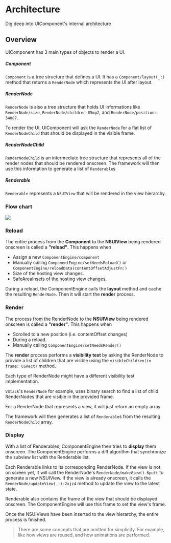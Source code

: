 # Architecture

Dig deep into UIComponent's internal architecture

## Overview

UIComponent has 3 main types of objects to render a UI.

##### Component

``Component`` is a tree structure that defines a UI. It has a ``Component/layout(_:)`` method that returns a ``RenderNode`` which represents the UI after layout.

##### RenderNode

``RenderNode`` is also a tree structure that holds UI informations like ``RenderNode/size``, ``RenderNode/children-85mp2``, and ``RenderNode/positions-34087``.

To render the UI, UIComponent will ask the `RenderNode` for a flat list of ``RenderNodeChild`` that should be displayed in the visible frame. 


##### RenderNodeChild
    
``RenderNodeChild`` is an intermediate tree structure that represents all of the render nodes that should be rendered onscreen. The framework will then use this information to generate a list of ``Renderable``s

##### Renderable

``Renderable`` represents a `NSUIView` that will be rendered in the view hierarchy.

### Flow chart
![](Architecture)

### Reload

The entire process from the **Component** to the **NSUIView** being rendered onscreen is called a **"reload"**. This happens when 
* Assign a new ``ComponentEngine/component``  
* Manually calling ``ComponentEngine/setNeedsReload()`` or ``ComponentEngine/reloadData(contentOffsetAdjustFn:)``
* Size of the hosting view changes.
* SafeAreaInsets of the hosting view changes.

During a reload, the ComponentEngine calls the **layout** method and cache the resulting ``RenderNode``. Then it will start the **render** process.

### Render

The process from the RenderNode to the **NSUIView** being rendered onscreen is called a **"render"**. This happens when
* Scrolled to a new position (i.e. contentOffset changes)
* During a reload.
* Manually calling ``ComponentEngine/setNeedsRender()``

The **render** process performs a **visibility test** by asking the RenderNode to provide a list of children that are visible using the `visibleChildren(in frame: CGRect)` method.

Each type of RenderNode might have a different visibility test implementation. 

``VStack``'s `RenderNode` for example, uses binary search to find a list of child RenderNodes that are visible in the provided frame.

For a RenderNode that represents a view, it will just return an empty array.

The framework will then generates a list of ``Renderable``s from the resulting ``RenderNodeChild`` array.

### Display

With a list of Renderables, ComponentEngine then tries to **display** them onscreen. The ComponentEngine performs a diff algorithm that synchronize the subview list with the Renderable list. 

Each Renderable links to its corresponding RenderNode. If the view is not on screen yet, it will call the RenderNode's ``RenderNode/makeView()-6puft`` to generate a new NSUIView. If the view is already onscreen, it calls the ``RenderNode/updateView(_:)-2xjz4`` method to update the view to the latest state. 

Renderable also contains the frame of the view that should be displayed onscreen. The ComponentEngine will use this frame to set the view's frame.

Once the NSUIViews have been inserted to the view hierarchy, the entire process is finished.

> There are some concepts that are omitted for simplicity. For example, like how views are reused, and how animations are performed.
